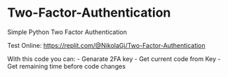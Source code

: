 # Two-Factor-Authentication
Simple Python Two Factor Authentication

Test Online: https://replit.com/@NikolaGj/Two-Factor-Authentication

With this code you can:
    - Genarate 2FA key
    - Get current code from Key
    - Get remaining time before code changes
